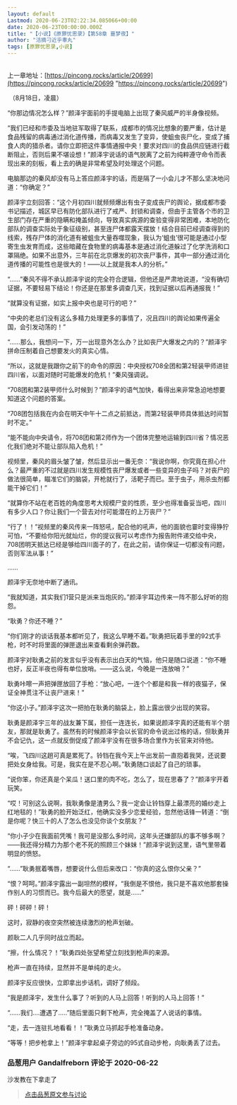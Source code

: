 ```yaml
---
layout: default
Lastmod: 2020-06-23T02:22:34.085066+00:00
date: 2020-06-23T00:00:00.000Z
title: "【小说】《原罪忧思录》【第58章 噩梦夜】"
author: "活摘刁近乎睾丸"
tags: [原罪忧思录,小说]
---
```


    
上一章地址：[https://pincong.rocks/article/20699](https://pincong.rocks/article/20699 "https://pincong.rocks/article/20699")  
  
 （8月18日，凌晨）  
  
“你那边情况怎么样？”颜泽宇面前的手提电脑上出现了秦风威严的半身像视频。  
  
“我们已经和市委及当地驻军取得了联系，成都市的情况比想象的要严重，估计是食品残留的病毒通过消化道传播，而病毒又发生了变异，使蛆虫丧尸化，变成了捕食人肉的猎杀者。请你立即把这件事情通报中央！要求对四川的食品供应链进行截断阻止，否则后果不堪设想！”颜泽宇说话的语气脱离了之前为纯粹遵守命令而表现出来的刻板，看上去的确是非常希望及时处理这个问题。  
  
电脑那边的秦风却没有马上答应颜泽宇的话，而是隔了一小会儿才不那么坚决地问道：“你确定？”  
  
颜泽宇立刻回答：“这个月初四川就频频爆出有虫子变成丧尸的舆论，据成都市委书记描述，城区早已有防化部队进行了戒严、封锁和调查，但由于主管各个市的卫生部门存在严重的隐瞒和掩盖倾向，导致真实病源的查验变得非常困难，本地防化部队的调查实际处于象征级别，甚至连尸体都露天摆放！结合目前已经调查得到的线索，残存尸体的消化道有被蛆虫大量吞噬现象，我认为‘蛆虫’很可能是通过小型寄生虫发育而成，这些暗藏在食物里的病毒基本是通过消化道躲过了化学洗消和口罩隔绝。如果不出意外，三年前在北京爆发的初次丧尸事件，其中一部分通过消化道传播的可能性也是很大的！——以上就是我本人的分析。”  
  
“……”秦风不得不承认颜泽宇说的完全符合逻辑，但他还是严肃地说道，“没有确切证据，不要轻易下结论！你还是在那里多调查几天，找到证据以后再通报我！”  
  
“就算没有证据，如实上报中央也是可行的吧？”  
  
“中央的老总们没有这么多精力处理更多的事情了，况且四川的舆论如果传遍全国，会引发动荡的！”  
  
“……那么，我想问一下，万一出现意外怎么办？比如丧尸大爆发之内的？”颜泽宇拼命压制着自己想要发火的真实心情。  
  
“所以，这就是我跟你之前下的命令的原因：中央授权708全团和第2轻装甲师进驻四川省，以面对随时可能爆发的危机！”秦风强调说。  
  
“708团和第2装甲师什么时候到？”颜泽宇的语气加快，看得出来非常急迫地想要知道这个问题的答案。  
  
“708团包括我在内会在明天中午十二点之前抵达，而第2轻装甲师具体抵达时间暂时不定。”  
  
“能不能向中央请令，将708团和第2师作为一个团体完整地运输到四川省？情况恶化我们绝对不能让部队陷入危机！”  
  
视频里，秦风的眉头皱了皱，然后显示出一番无奈：“我说你啊，你究竟在担心什么？最严重的不过就是四川发生规模性丧尸爆发或者一些变异的虫子吗？对丧尸的做法很简单，瞄准它们的脑袋，开枪就行了，活靶子而已。至于虫子，用杀虫剂都能干掉它们！”  
  
“就算你不站在老百姓的角度思考大规模尸变的性质，至少也得准备妥当吧，四川有多少人口？你让我们一个营去对付可能潜在的上万丧尸？”  
  
“行了！！”视频里的秦风传来一阵怒吼，配合他的吼声，他的面貌也霎时变得狰狞可怕，“不要给你阳光就灿烂，你的提议我可以考虑作为报告附件递交给中央，708团明天抵达已经是够给四川面子的了，在此之前，请你保证一切都没有问题，否则军法从事！”  
  
……  
  
颜泽宇无奈地中断了通讯。  
  
“我就知道，其实我们1营只是派来当炮灰的。”颜泽宇耳边传来一阵不那么好听的抱怨。  
  
“耿勇？你还不睡？”  
  
“你们刚才的谈话我基本都听见了，我这么早睡不着。”耿勇把玩着手里的92式手枪，时不时将里面的弹匣退出来查看剩余弹药数。  
  
颜泽宇对耿勇之前的发言似乎没有表示出白天的气恼，他只是随口说道：“你不睡也好，反正半夜也得有单位放哨。——这么说，今晚是一连放哨？”  
  
耿勇咔嚓一声把弹匣放回了手枪：“放心吧，一连个个都是和我一样的夜猫子，保证全神贯注不让丧尸进来！”  
  
“你这小子。”颜泽宇这次一把拍在耿勇的脑袋上，脸上露出很少出现的笑容。  
  
耿勇是颜泽宇三年的战友兼下属，担任一连连长，如果说颜泽宇真的还能有半个朋友，那就是耿勇了。虽然有的时候颜泽宇会以长官的命令说出过格的话，但耿勇并不会记仇，这一点就反倒促成了颜泽宇没有在很多场合里作为长官来对待他。  
  
“唉，飞四川这趟可真是累死了。铃铛在我今天上午出发前一直抱着我哭，还说要把处女身给我。可是，我实在是不忍心啊。”耿勇随口谈起了自己的琐事。  
  
“说你笨，你还真是个呆瓜！送口里的肉不吃，怎么了，现在思春了？”颜泽宇开着玩笑。  
  
“哎！可别这么说啊，我耿勇像是渣男么？我一定会让铃铛穿上最漂亮的婚纱走上红地毯的！”耿勇的脸开始泛红，他确实没多少恋爱经验，忽然他话锋一转道：“倒是你呢？快三十的人了怎么也没见你谈个女朋友？”  
  
“你小子少在我面前凭嘴！我可是没那么多时间，这年头还嫌部队的事不够多啊？——我还得分精力为那个老不死的照顾三个妹妹！”颜泽宇说到这里，语气里带着明显的愤怒。  
  
“……”耿勇抿着嘴唇，想要说什么但后来改口：“你真的这么恨你父亲？”  
  
“恨？呵呵。”颜泽宇露出一副坦然的模样，“我倒是不恨他，我只是不喜欢他那套操作别人的习惯而已。我今后最大的愿望，就是……”  
  
砰！砰砰！砰！  
  
这时，寂静的夜空突然被连续激烈的枪声划破。  
  
颜耿二人几乎同时战立而起。  
  
“擦，什么情况？！”耿勇四处张望希望立刻找到枪声的来源。  
  
枪声一直在持续，显然并不是单纯的走火。  
  
颜泽宇反应很快，立即拿出步话机，调好了频段。  
  
“我是颜泽宇，发生什么事了？听到的人马上回答！听到的人马上回答！”  
  
“……我们….遭遇了…..”随后里面只剩下枪声，完全掩盖了人说话的事情。  
  
“走，去一连驻扎地看看！！”耿勇立马抓起手枪准备动身。  
  
“等等！把步枪拿上！”颜泽宇拿起桌子旁边的95式自动步枪，向耿勇丢了过去。

            
### 品葱用户 **Gandalfreborn** 评论于 2020-06-22
        
沙发教在下拿走了
        






> [点击品葱原文参与讨论](https://pincong.rocks/article/id-20707__sort_key-agree_count__sort-DESC)


